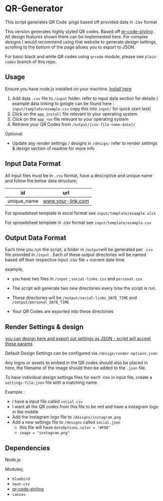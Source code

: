 # QR-Generator


This script generates QR Code .pngs based off provided data in .csv format

This version generates highly styled QR codes. Based off [qr-code-styling](https://qr-code-styling.com/) . All design features shown there can be implemented here. For complex designs I would recommend using that website to generate design settings, scrolling to the bottom of the page allows you to export to JSON. 

For basic black and white QR codes using ```qrcode``` module, please see ```plain-codes``` branch of this repo.

## Usage

Ensure you have node.js installed on your machine. [Install here](https://nodejs.org/en/download/) 



1. Add data ```.csv``` file to ```/input``` folder. refer to input data section for details ( example data linking to google can be found here : ```input/template/example.csv``` copy this into ```input/``` for quick start test)
2. Click on the ``app_install`` file relevant to your operating system
3. Click on the ```app_run``` file relevant to your operating system
5. Retrieve your QR Codes from ```/output/[csv-file-name-date]/```



Optional:

* Update any render settings / designs in ```/design/``` refer to render settings & design section of readme for more info

  


## Input Data Format

All input files must be in ```.csv``` format, have a descriptive and unique name and follow the below data structure;

| id          | url               |
| ----------- | ----------------- |
| unique_name | www.your-link.com |

For spreadsheet template in excel format see ```input/template/example.xlsx```

For spreadsheet template in .csv format see ```input/template/example.csv```

## Output Data Format

Each time you run the script, a folder in ```/output```will be generated per ```.csv``` file provided in ```/input``` . Each of these output directories will be named based off their respective input .csv  file + current date time. 

example;

* you have two files in ```/input``` ;  ```social-links.csv``` and ```personal.csv``` 

* The script will generate two new directories every time the script is run. 
* These directories will be ```/output/social-links_DATE_TIME``` and ```/output/personal_DATE_TIME```
* Your QR Codes are exported into these directories

## Render Settings & design 

[you can design here and export out settings as JSON - script will accept these params](https://qr-code-styling.com/)

Default Design Settings can be configured via ```/design/render-options.json```

Any logos or assets to embed in the QR codes should also be placed in here, the filename of the image should then be added to the ```.json``` file.

To have individual design settings files for each .csv in input file, create a ```settings-file.json``` file with a matching name. 

Example : 

* I have a input file called ```social.csv```
* I want all the QR codes from this file to be red and have a instagram logo in the middle
* Add the Instagram logo file to ```/designs/instagram.png```
* Add a new settings file to ```/designs``` called ``social.json``
  * this file will have ```dotsOptions.color = "#F00"```
  * ```image = "instagram.png"```



## Dependencies

Node.js 

Modules;

* ```bluebird```
* ```neat-csv```
* [qr-code-styling](https://www.npmjs.com/package/@ckho/qr-code-styling)
* ```canvas```

